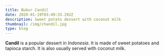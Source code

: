 ```yaml
---
title: Bubur Candil
date: 2020-01-19T03:49:33.292Z
description: Sweet potato dessert with coconut milk
thumbnail: /img/chandil.jpg
type: blog
---
```

**Candil** is a popular dessert in *Indonesia*. It is made of sweet potatoes and tapioca starch. It is also usually served with coconut milk.
